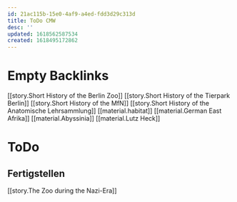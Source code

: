 ```yaml
---
id: 21ac115b-15e0-4af9-a4ed-fdd3d29c313d
title: ToDo CMW
desc: ''
updated: 1618562587534
created: 1618495172862
---
```


# Empty Backlinks

[[story.Short History of the Berlin Zoo]]
[[story.Short History of the Tierpark Berlin]]
[[story.Short History of the MfN]]
[[story.Short History of the Anatomische Lehrsammlung]]
[[material.habitat]]
[[material.German East Afrika]]
[[material.Abyssinia]]
[[material.Lutz Heck]]

# ToDo

## Fertigstellen

[[story.The Zoo during the Nazi-Era]]


